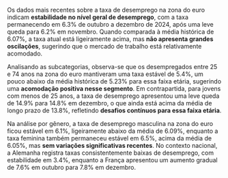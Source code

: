 Os dados mais recentes sobre a taxa de desemprego na zona do euro indicam **estabilidade no nível geral de desemprego**, com a taxa permanecendo em 6.3% de outubro a dezembro de 2024, após uma leve queda para 6.2% em novembro. Quando comparada à média histórica de 6.07%, a taxa atual está ligeiramente acima, mas **não apresenta grandes oscilações**, sugerindo que o mercado de trabalho está relativamente acomodado.

Analisando as subcategorias, observa-se que os desempregados entre 25 e 74 anos na zona do euro mantiveram uma taxa estável de 5.4%, um pouco abaixo da média histórica de 5.23% para essa faixa etária, sugerindo uma **acomodação positiva nesse segmento**. Em contrapartida, para jovens com menos de 25 anos, a taxa de desemprego apresentou uma leve queda de 14.9% para 14.8% em dezembro, o que ainda está acima da média de longo prazo de 13.8%, refletindo **desafios contínuos para essa faixa etária**.

Na análise por gênero, a taxa de desemprego masculina na zona do euro ficou estável em 6.1%, ligeiramente abaixo da média de 6.09%, enquanto a taxa feminina também permaneceu estável em 6.5%, acima da média de 6.05%, mas **sem variações significativas recentes**. No contexto nacional, a Alemanha registra taxas consistentemente baixas de desemprego, com estabilidade em 3.4%, enquanto a França apresentou um aumento gradual de 7.6% em outubro para 7.8% em dezembro.